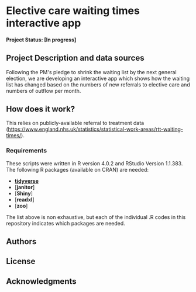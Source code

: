 # Elective care waiting times interactive app

#### Project Status: [In progress]

## Project Description and data sources

Following the PM's pledge to shrink the waiting list by the next general election, we are developing an interactive app which shows how the waiting list has changed based on the numbers of new referrals to elective care and numbers of outflow per month. 

## How does it work?

This relies on publicly-available referral to treatment data (https://www.england.nhs.uk/statistics/statistical-work-areas/rtt-waiting-times/).

### Requirements

These scripts were written in R version 4.0.2 and RStudio Version 1.1.383. 
The following R packages (available on CRAN) are needed: 
* [**tidyverse**](https://www.tidyverse.org/)
* [**janitor**]
* [**Shiny**]
* [**readxl**]
* [**zoo**]

The list above is non exhaustive, but each of the individual .R codes in this repository indicates which packages are needed.

## Authors

## License

## Acknowledgments

